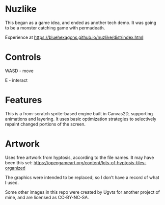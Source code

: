 # Nuzlike

This began as a game idea, and ended as another tech demo. It was
going to be a monster catching game with permadeath.

Experience at https://bluehexagons.github.io/nuzlike/dist/index.html


# Controls

WASD - move

E - interact


# Features

This is a from-scratch sprite-based engine built in Canvas2D,
supporting animations and layering. It uses basic optimization
strategies to selectively repaint changed portions of the screen.


# Artwork

Uses free artwork from hyptosis, according to the file names.
It may have been this set:
https://opengameart.org/content/lots-of-hyptosis-tiles-organized

The graphics were intended to be replaced, so I don't have a record
of what I used.

Some other images in this repo were created by Ugvts for another project
of mine, and are licensed as CC-BY-NC-SA.
